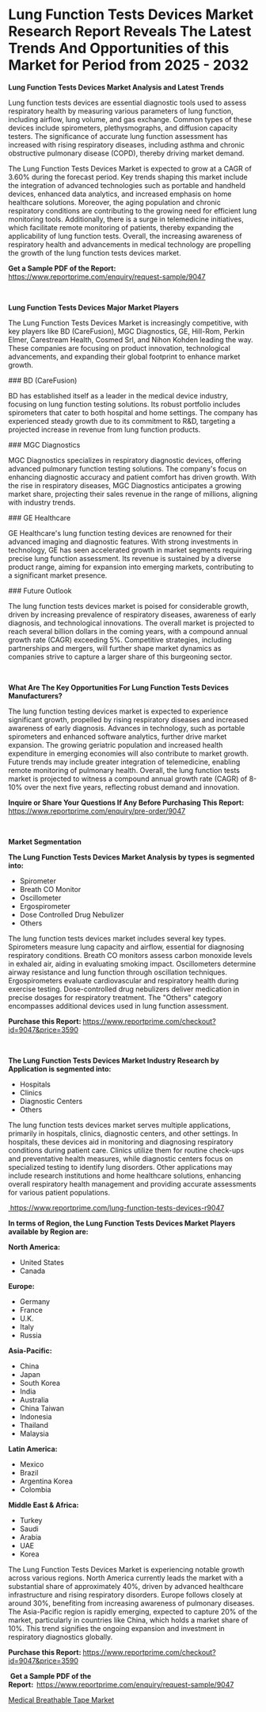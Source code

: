 <p><h1>Lung Function Tests Devices Market Research Report Reveals The Latest Trends And Opportunities of this Market for Period from 2025 - 2032</h1></p><p><strong>Lung Function Tests Devices Market Analysis and Latest Trends</strong></p>
<p><p>Lung function tests devices are essential diagnostic tools used to assess respiratory health by measuring various parameters of lung function, including airflow, lung volume, and gas exchange. Common types of these devices include spirometers, plethysmographs, and diffusion capacity testers. The significance of accurate lung function assessment has increased with rising respiratory diseases, including asthma and chronic obstructive pulmonary disease (COPD), thereby driving market demand.</p><p>The Lung Function Tests Devices Market is expected to grow at a CAGR of 3.60% during the forecast period. Key trends shaping this market include the integration of advanced technologies such as portable and handheld devices, enhanced data analytics, and increased emphasis on home healthcare solutions. Moreover, the aging population and chronic respiratory conditions are contributing to the growing need for efficient lung monitoring tools. Additionally, there is a surge in telemedicine initiatives, which facilitate remote monitoring of patients, thereby expanding the applicability of lung function tests. Overall, the increasing awareness of respiratory health and advancements in medical technology are propelling the growth of the lung function tests devices market.</p></p>
<p><strong>Get a Sample PDF of the Report:&nbsp;</strong> <a href="https://www.reportprime.com/enquiry/request-sample/9047?utm_campaign=3291&utm_medium=2&utm_source=Github&utm_content=ia&utm_term=20032025&utm_id=lung-function-tests-devices">https://www.reportprime.com/enquiry/request-sample/9047</a></p>
<p>&nbsp;</p>
<p><strong>Lung Function Tests Devices Major Market Players</strong></p>
<p><p>The Lung Function Tests Devices Market is increasingly competitive, with key players like BD (CareFusion), MGC Diagnostics, GE, Hill-Rom, Perkin Elmer, Carestream Health, Cosmed Srl, and Nihon Kohden leading the way. These companies are focusing on product innovation, technological advancements, and expanding their global footprint to enhance market growth.</p><p>### BD (CareFusion)</p><p>BD has established itself as a leader in the medical device industry, focusing on lung function testing solutions. Its robust portfolio includes spirometers that cater to both hospital and home settings. The company has experienced steady growth due to its commitment to R&D, targeting a projected increase in revenue from lung function products.</p><p>### MGC Diagnostics</p><p>MGC Diagnostics specializes in respiratory diagnostic devices, offering advanced pulmonary function testing solutions. The company's focus on enhancing diagnostic accuracy and patient comfort has driven growth. With the rise in respiratory diseases, MGC Diagnostics anticipates a growing market share, projecting their sales revenue in the range of millions, aligning with industry trends.</p><p>### GE Healthcare</p><p>GE Healthcare's lung function testing devices are renowned for their advanced imaging and diagnostic features. With strong investments in technology, GE has seen accelerated growth in market segments requiring precise lung function assessment. Its revenue is sustained by a diverse product range, aiming for expansion into emerging markets, contributing to a significant market presence.</p><p>### Future Outlook</p><p>The lung function tests devices market is poised for considerable growth, driven by increasing prevalence of respiratory diseases, awareness of early diagnosis, and technological innovations. The overall market is projected to reach several billion dollars in the coming years, with a compound annual growth rate (CAGR) exceeding 5%. Competitive strategies, including partnerships and mergers, will further shape market dynamics as companies strive to capture a larger share of this burgeoning sector.</p></p>
<p>&nbsp;</p>
<p><strong>What Are The Key Opportunities For Lung Function Tests Devices Manufacturers?</strong></p>
<p><p>The lung function testing devices market is expected to experience significant growth, propelled by rising respiratory diseases and increased awareness of early diagnosis. Advances in technology, such as portable spirometers and enhanced software analytics, further drive market expansion. The growing geriatric population and increased health expenditure in emerging economies will also contribute to market growth. Future trends may include greater integration of telemedicine, enabling remote monitoring of pulmonary health. Overall, the lung function tests market is projected to witness a compound annual growth rate (CAGR) of 8-10% over the next five years, reflecting robust demand and innovation.</p></p>
<p><strong>Inquire or Share Your Questions If Any Before Purchasing This Report:</strong> <a href="https://www.reportprime.com/enquiry/pre-order/9047?utm_campaign=3291&utm_medium=2&utm_source=Github&utm_content=ia&utm_term=20032025&utm_id=lung-function-tests-devices">https://www.reportprime.com/enquiry/pre-order/9047</a></p>
<p>&nbsp;</p>
<p><strong>Market Segmentation</strong></p>
<p><strong>The Lung Function Tests Devices Market Analysis by types is segmented into:</strong></p>
<p><ul><li>Spirometer</li><li>Breath CO Monitor</li><li>Oscillometer</li><li>Ergospirometer</li><li>Dose Controlled Drug Nebulizer</li><li>Others</li></ul></p>
<p><p>The lung function tests devices market includes several key types. Spirometers measure lung capacity and airflow, essential for diagnosing respiratory conditions. Breath CO monitors assess carbon monoxide levels in exhaled air, aiding in evaluating smoking impact. Oscillometers determine airway resistance and lung function through oscillation techniques. Ergospirometers evaluate cardiovascular and respiratory health during exercise testing. Dose-controlled drug nebulizers deliver medication in precise dosages for respiratory treatment. The "Others" category encompasses additional devices used in lung function assessment.</p></p>
<p><strong>Purchase this Report:&nbsp;</strong><a href="https://www.reportprime.com/checkout?id=9047&price=3590&utm_campaign=3291&utm_medium=2&utm_source=Github&utm_content=ia&utm_term=20032025&utm_id=lung-function-tests-devices">https://www.reportprime.com/checkout?id=9047&price=3590</a></p>
<p>&nbsp;</p>
<p><strong>The Lung Function Tests Devices Market Industry Research by Application is segmented into:</strong></p>
<p><ul><li>Hospitals</li><li>Clinics</li><li>Diagnostic Centers</li><li>Others</li></ul></p>
<p><p>The lung function tests devices market serves multiple applications, primarily in hospitals, clinics, diagnostic centers, and other settings. In hospitals, these devices aid in monitoring and diagnosing respiratory conditions during patient care. Clinics utilize them for routine check-ups and preventative health measures, while diagnostic centers focus on specialized testing to identify lung disorders. Other applications may include research institutions and home healthcare solutions, enhancing overall respiratory health management and providing accurate assessments for various patient populations.</p></p>
<p><a href="https://www.reportprime.com/lung-function-tests-devices-r9047?utm_campaign=3291&utm_medium=2&utm_source=Github&utm_content=ia&utm_term=20032025&utm_id=lung-function-tests-devices">&nbsp;https://www.reportprime.com/lung-function-tests-devices-r9047</a></p>
<p><strong>In terms of Region, the Lung Function Tests Devices Market Players available by Region are:</strong></p>
<p>
    <p> <strong> North America: </strong>
        <ul>
            <li>United States</li>
            <li>Canada</li>
        </ul>
        </p> 
    <p> <strong> Europe: </strong>
        <ul>
            <li>Germany</li>
            <li>France</li>
            <li>U.K.</li>
            <li>Italy</li>
            <li>Russia</li>
        </ul>
        </p> 
    <p> <strong> Asia-Pacific: </strong>
        <ul>
            <li>China</li>
            <li>Japan</li>
            <li>South Korea</li>
            <li>India</li>
            <li>Australia</li>
            <li>China Taiwan</li>
            <li>Indonesia</li>
            <li>Thailand</li>
            <li>Malaysia</li>
        </ul>
        </p> 
    <p> <strong> Latin America: </strong>
        <ul>
            <li>Mexico</li>
            <li>Brazil</li>
            <li>Argentina Korea</li>
            <li>Colombia</li>
        </ul>
        </p> 
    <p> <strong> Middle East & Africa: </strong>
        <ul>
            <li>Turkey</li>
            <li>Saudi</li>
            <li>Arabia</li>
            <li>UAE</li>
            <li>Korea</li>
        </ul>
    </p>
    </p>
<p><p>The Lung Function Tests Devices Market is experiencing notable growth across various regions. North America currently leads the market with a substantial share of approximately 40%, driven by advanced healthcare infrastructure and rising respiratory disorders. Europe follows closely at around 30%, benefiting from increasing awareness of pulmonary diseases. The Asia-Pacific region is rapidly emerging, expected to capture 20% of the market, particularly in countries like China, which holds a market share of 10%. This trend signifies the ongoing expansion and investment in respiratory diagnostics globally.</p></p>
<p><strong>Purchase this Report: </strong><a href="https://www.reportprime.com/checkout?id=9047&price=3590&utm_campaign=3291&utm_medium=2&utm_source=Github&utm_content=ia&utm_term=20032025&utm_id=lung-function-tests-devices">https://www.reportprime.com/checkout?id=9047&price=3590</a></p>
<p>&nbsp;<strong>Get a Sample PDF of the Report:&nbsp;&nbsp;</strong><a href="https://www.reportprime.com/enquiry/request-sample/9047?utm_campaign=3291&utm_medium=2&utm_source=Github&utm_content=ia&utm_term=20032025&utm_id=lung-function-tests-devices">https://www.reportprime.com/enquiry/request-sample/9047</a></p>
<p><strong></strong></p>
<p><p><a href="https://github.com/sderolza/Market-Research-Report-List-1/blob/main/medical-breathable-tape-market.md?utm_campaign=3291&utm_medium=2&utm_source=Github&utm_content=ia&utm_term=20032025&utm_id=lung-function-tests-devices">Medical Breathable Tape Market</a></p></p>
